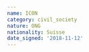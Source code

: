 ```yaml
---
name: ICON
category: civil_society
nature: ONG
nationality: Suisse
date_signed: '2018-11-12'
---
```

    